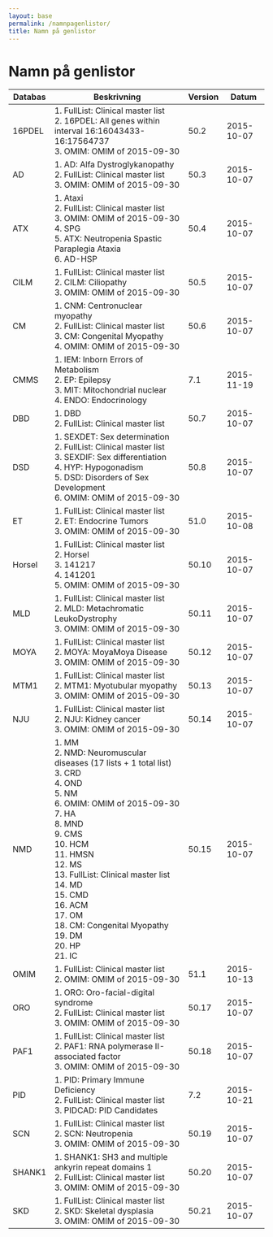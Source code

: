 ```yaml
---
layout: base
permalink: /namnpagenlistor/
title: Namn på genlistor
---
```


# Namn på genlistor

|Databas|Beskrivning|Version|Datum|
|---|---|---|---|
|16PDEL|1. FullList: Clinical master list<br />2. 16PDEL: All genes within interval 16:16043433-16:17564737<br />3. OMIM: OMIM of 2015-09-30<br />|50.2|2015-10-07|
|AD|1. AD: Alfa Dystroglykanopathy<br />2. FullList: Clinical master list<br />3. OMIM: OMIM of 2015-09-30<br />|50.3|2015-10-07|
|ATX|1. Ataxi<br />2. FullList: Clinical master list<br />3. OMIM: OMIM of 2015-09-30<br />4. SPG<br />5. ATX: Neutropenia Spastic Paraplegia Ataxia<br />6. AD-HSP<br />|50.4|2015-10-07|
|CILM|1. FullList: Clinical master list<br />2. CILM: Ciliopathy<br />3. OMIM: OMIM of 2015-09-30<br />|50.5|2015-10-07|
|CM|1. CNM: Centronuclear myopathy<br />2. FullList: Clinical master list<br />3. CM: Congenital Myopathy<br />4. OMIM: OMIM of 2015-09-30<br />|50.6|2015-10-07|
|CMMS|1. IEM: Inborn Errors of Metabolism<br />2. EP: Epilepsy<br />3. MIT: Mitochondrial nuclear<br />4. ENDO: Endocrinology<br />|7.1|2015-11-19|
|DBD|1. DBD<br />2. FullList: Clinical master list<br />|50.7|2015-10-07|
|DSD|1. SEXDET: Sex determination<br />2. FullList: Clinical master list<br />3. SEXDIF: Sex differentiation<br />4. HYP: Hypogonadism<br />5. DSD: Disorders of Sex Development<br />6. OMIM: OMIM of 2015-09-30<br />|50.8|2015-10-07|
|ET|1. FullList: Clinical master list<br />2. ET: Endocrine Tumors<br />3. OMIM: OMIM of 2015-09-30<br />|51.0|2015-10-08|
|Horsel|1. FullList: Clinical master list<br />2. Horsel<br />3. 141217<br />4. 141201<br />5. OMIM: OMIM of 2015-09-30<br />|50.10|2015-10-07|
|MLD|1. FullList: Clinical master list<br />2. MLD: Metachromatic LeukoDystrophy<br />3. OMIM: OMIM of 2015-09-30<br />|50.11|2015-10-07|
|MOYA|1. FullList: Clinical master list<br />2. MOYA: MoyaMoya Disease<br />3. OMIM: OMIM of 2015-09-30<br />|50.12|2015-10-07|
|MTM1|1. FullList: Clinical master list<br />2. MTM1: Myotubular myopathy<br />3. OMIM: OMIM of 2015-09-30<br />|50.13|2015-10-07|
|NJU|1. FullList: Clinical master list<br />2. NJU: Kidney cancer<br />3. OMIM: OMIM of 2015-09-30<br />|50.14|2015-10-07|
|NMD|1. MM<br />2. NMD: Neuromuscular diseases (17 lists + 1 total list)<br />3. CRD<br />4. OND<br />5. NM<br />6. OMIM: OMIM of 2015-09-30<br />7. HA<br />8. MND<br />9. CMS<br />10. HCM<br />11. HMSN<br />12. MS<br />13. FullList: Clinical master list<br />14. MD<br />15. CMD<br />16. ACM<br />17. OM<br />18. CM: Congenital Myopathy<br />19. DM<br />20. HP<br />21. IC<br />|50.15|2015-10-07|
|OMIM|1. FullList: Clinical master list<br />2. OMIM: OMIM of 2015-09-30<br />|51.1|2015-10-13|
|ORO|1. ORO: Oro-facial-digital syndrome<br />2. FullList: Clinical master list<br />3. OMIM: OMIM of 2015-09-30<br />|50.17|2015-10-07|
|PAF1|1. FullList: Clinical master list<br />2. PAF1: RNA polymerase II-associated factor<br />3. OMIM: OMIM of 2015-09-30<br />|50.18|2015-10-07|
|PID|1. PID: Primary Immune Deficiency<br />2. FullList: Clinical master list<br />3. PIDCAD: PID Candidates<br />|7.2|2015-10-21|
|SCN|1. FullList: Clinical master list<br />2. SCN: Neutropenia<br />3. OMIM: OMIM of 2015-09-30<br />|50.19|2015-10-07|
|SHANK1|1. SHANK1: SH3 and multiple ankyrin repeat domains 1<br />2. FullList: Clinical master list<br />3. OMIM: OMIM of 2015-09-30<br />|50.20|2015-10-07|
|SKD|1. FullList: Clinical master list<br />2. SKD: Skeletal dysplasia<br />3. OMIM: OMIM of 2015-09-30<br />|50.21|2015-10-07|
